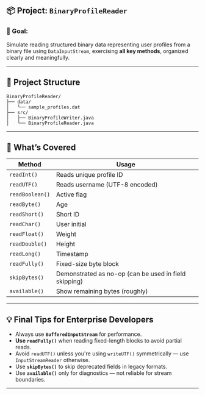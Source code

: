 ## 📦 Project: `BinaryProfileReader`
### 🎯 Goal:
Simulate reading structured binary data representing user profiles from a binary file using `DataInputStream`, exercising **all key methods**, organized clearly and meaningfully.

---

## 🧱 Project Structure
```
BinaryProfileReader/
├── data/
│   └── sample_profiles.dat
├── src/
│   ├── BinaryProfileWriter.java
│   └── BinaryProfileReader.java
```

---

## 🧪 What’s Covered

| Method | Usage |
|--------|-------|
| `readInt()` | Reads unique profile ID |
| `readUTF()` | Reads username (UTF-8 encoded) |
| `readBoolean()` | Active flag |
| `readByte()` | Age |
| `readShort()` | Short ID |
| `readChar()` | User initial |
| `readFloat()` | Weight |
| `readDouble()` | Height |
| `readLong()` | Timestamp |
| `readFully()` | Fixed-size byte block |
| `skipBytes()` | Demonstrated as no-op (can be used in field skipping) |
| `available()` | Show remaining bytes (roughly) |

---

## 💡 Final Tips for Enterprise Developers

- Always use **`BufferedInputStream`** for performance.
- **Use `readFully()`** when reading fixed-length blocks to avoid partial reads.
- Avoid `readUTF()` unless you're using `writeUTF()` symmetrically — use `InputStreamReader` otherwise.
- Use **`skipBytes()`** to skip deprecated fields in legacy formats.
- Use **`available()`** only for diagnostics — not reliable for stream boundaries.

---
